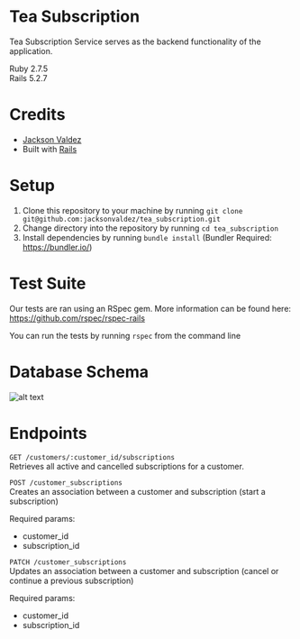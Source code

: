 # Tea Subscription

Tea Subscription Service serves as the backend functionality of the application.

Ruby 2.7.5  
Rails 5.2.7

# Credits
- [Jackson Valdez](https://github.com/jacksonvaldez)
- Built with [Rails](https://rubyonrails.org/)

# Setup

1. Clone this repository to your machine by running `git clone git@github.com:jacksonvaldez/tea_subscription.git`
2. Change directory into the repository by running `cd tea_subscription`
3. Install dependencies by running `bundle install` (Bundler Required: https://bundler.io/)

# Test Suite
Our tests are ran using an RSpec gem. More information can be found here: https://github.com/rspec/rspec-rails

You can run the tests by running `rspec` from the command line

# Database Schema
![alt text](https://lh3.googleusercontent.com/u36y_xCvbXE9Qb4wFZBUsQAJSQ_yUZqcVs-pMz6P04deXwAklVYheqLBEYdBZspFoTzIw--8BvNYvstqa4khg8JqhRTudsIOvyvaFHqL4KGGo66dhBTiECGK3E14TSzHsDzHlfHMIY4xuaIBtnpkXnrrL4yRBkYWWi2mbpNzRr-lT2Ph_HU1095LUpdT0dR1IeGJoAm-v7-oAE167Nh0RIFmHN8cLkelSBQAgwUnwYLzmgZgV8cjIVBB9k-JEb7fTsy6Jcq4NIgaIdOW4CPHd2un6IC5qL1-SpJ6j8Occax2Tz0OW2tSt8bYyVzGVGqFhBulUrqeqMXTVynAdnA9ef7LmY0shfPil5UrDU50SVsC7SH_E7YjlVBAJ1FWRUtPwyUPXa70FEGUBVVhK9YKYev2NADqU5GMB7S4rTQ0wmZqPLfCMEIGAXv_GYKpSjKg7N3SlxvdvxQrnftrkOwMcwn5RCXQK4mvWLNW__KjnN33Cx9Gybxn9XnnDWLktbtMzU1Cgkhqu5F9dZmVprhKgXTuO8ERdJQRGQi8TpPVp-30WvGPlSIjBalBwpSacRmDDiLeDUKUuTe7REFs8TLl0lUdi0n_ukwHQKEhPMhOuVy4WGhVoTGTh7VzTehxD8pS7cHDEkCdjD3exzFCUNoRY81dDioqaC9yza5FUs-7XiD53xo4kXa-WBau1gcqt3Sn-MKqqlYHTkQWIirqo35_2Emi5WCOwxvwsfhIjploqA9vzwL_OVtzY9rFqaT25V1apuVR1g-9WEn45K-cpNA-tNu9LXfyZEVI=w1940-h972-no?authuser=0)

# Endpoints
`GET /customers/:customer_id/subscriptions`  
Retrieves all active and cancelled subscriptions for a customer.

`POST /customer_subscriptions`  
Creates an association between a customer and subscription (start a subscription)

Required params:
- customer_id
- subscription_id

`PATCH /customer_subscriptions`  
Updates an association between a customer and subscription (cancel or continue a previous subscription)

Required params:
- customer_id
- subscription_id

